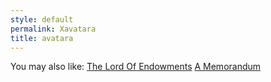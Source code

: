 ```yaml
---
style: default
permalink: Xavatara
title: avatara
---
```

You may also like:
[The Lord Of Endowments](http://scp-wiki.net/the-lord-of-endowments)
[A Memorandum](http://scp-wiki.net/a-memorandum)